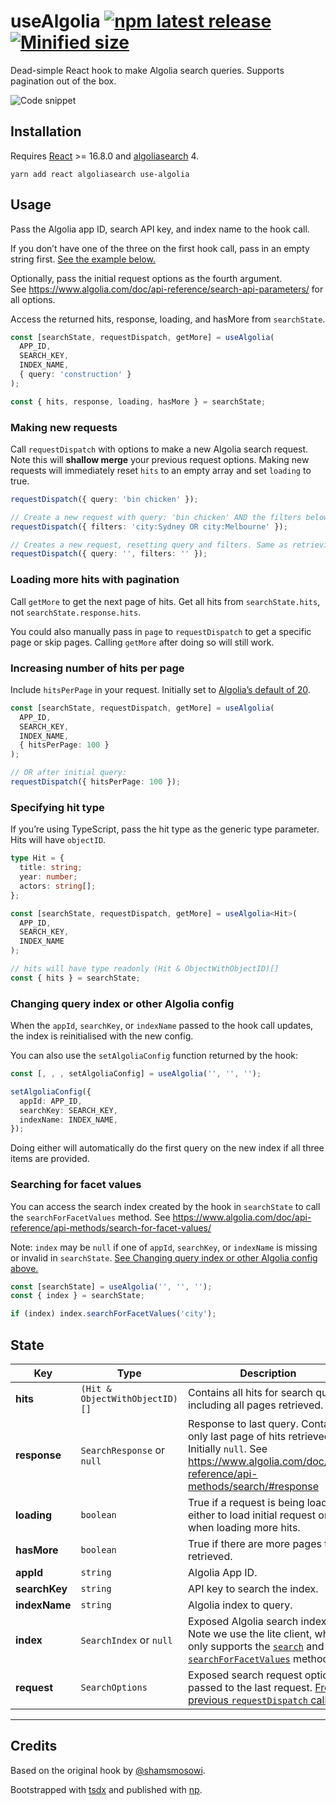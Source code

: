 # useAlgolia [![npm latest release](https://badgen.net/npm/v/use-algolia)](https://www.npmjs.com/use-algolia) [![Minified size](https://badgen.net/bundlephobia/min/use-algolia)](https://bundlephobia.com/result?p=use-algolia)

Dead-simple React hook to make Algolia search queries. Supports pagination out
of the box.

![Code snippet](https://raw.githubusercontent.com/AntlerVC/use-algolia/master/assets/carbon.png)

## Installation

Requires [React](https://www.npmjs.com/react) >= 16.8.0 and
[algoliasearch](https://www.npmjs.com/algoliasearch) 4.

```
yarn add react algoliasearch use-algolia
```

## Usage

Pass the Algolia app ID, search API key, and index name to the hook call.

If you don’t have one of the three on the first hook call, pass in an empty
string first.
[See the example below.](#changing-query-index-or-other-algolia-config)

Optionally, pass the initial request options as the fourth argument.  
See https://www.algolia.com/doc/api-reference/search-api-parameters/ for all
options.

Access the returned hits, response, loading, and hasMore from `searchState`.

```ts
const [searchState, requestDispatch, getMore] = useAlgolia(
  APP_ID,
  SEARCH_KEY,
  INDEX_NAME,
  { query: 'construction' }
);

const { hits, response, loading, hasMore } = searchState;
```

### Making new requests

Call `requestDispatch` with options to make a new Algolia search request. Note
this will **shallow merge** your previous request options. Making new requests
will immediately reset `hits` to an empty array and set `loading` to true.

```ts
requestDispatch({ query: 'bin chicken' });

// Create a new request with query: 'bin chicken' AND the filters below.
requestDispatch({ filters: 'city:Sydney OR city:Melbourne' });

// Creates a new request, resetting query and filters. Same as retrieving all objects.
requestDispatch({ query: '', filters: '' });
```

### Loading more hits with pagination

Call `getMore` to get the next page of hits. Get all hits from
`searchState.hits`, not `searchState.response.hits`.

You could also manually pass in `page` to `requestDispatch` to get a specific
page or skip pages. Calling `getMore` after doing so will still work.

### Increasing number of hits per page

Include `hitsPerPage` in your request. Initially set to
[Algolia’s default of 20](https://www.algolia.com/doc/api-reference/api-parameters/hitsPerPage/).

```ts
const [searchState, requestDispatch, getMore] = useAlgolia(
  APP_ID,
  SEARCH_KEY,
  INDEX_NAME,
  { hitsPerPage: 100 }
);

// OR after initial query:
requestDispatch({ hitsPerPage: 100 });
```

### Specifying hit type

If you’re using TypeScript, pass the hit type as the generic type parameter.
Hits will have `objectID`.

```ts
type Hit = {
  title: string;
  year: number;
  actors: string[];
};

const [searchState, requestDispatch, getMore] = useAlgolia<Hit>(
  APP_ID,
  SEARCH_KEY,
  INDEX_NAME
);

// hits will have type readonly (Hit & ObjectWithObjectID)[]
const { hits } = searchState;
```

### Changing query index or other Algolia config

When the `appId`, `searchKey`, or `indexName` passed to the hook call updates,
the index is reinitialised with the new config.

You can also use the `setAlgoliaConfig` function returned by the hook:

```ts
const [, , , setAlgoliaConfig] = useAlgolia('', '', '');

setAlgoliaConfig({
  appId: APP_ID,
  searchKey: SEARCH_KEY,
  indexName: INDEX_NAME,
});
```

Doing either will automatically do the first query on the new index if all three
items are provided.

### Searching for facet values

You can access the search index created by the hook in `searchState` to call the
`searchForFacetValues` method. See
https://www.algolia.com/doc/api-reference/api-methods/search-for-facet-values/

Note: `index` may be `null` if one of `appId`, `searchKey`, or `indexName` is
missing or invalid in `searchState`.
[See Changing query index or other Algolia config above.](#changing-query-index-or-other-algolia-config)

```js
const [searchState] = useAlgolia('', '', '');
const { index } = searchState;

if (index) index.searchForFacetValues('city');
```

## State

| Key           | Type                           | Description                                                                                                                                                                                                                                                                        |
| ------------- | ------------------------------ | ---------------------------------------------------------------------------------------------------------------------------------------------------------------------------------------------------------------------------------------------------------------------------------- |
| **hits**      | `(Hit & ObjectWithObjectID)[]` | Contains all hits for search query, including all pages retrieved.                                                                                                                                                                                                                 |
| **response**  | `SearchResponse` or `null`     | Response to last query. Contains only last page of hits retrieved. Initially `null`. See https://www.algolia.com/doc/api-reference/api-methods/search/#response                                                                                                                    |
| **loading**   | `boolean`                      | True if a request is being loaded, either to load initial request or when loading more hits.                                                                                                                                                                                       |
| **hasMore**   | `boolean`                      | True if there are more pages to be retrieved.                                                                                                                                                                                                                                      |
| **appId**     | `string`                       | Algolia App ID.                                                                                                                                                                                                                                                                    |
| **searchKey** | `string`                       | API key to search the index.                                                                                                                                                                                                                                                       |
| **indexName** | `string`                       | Algolia index to query.                                                                                                                                                                                                                                                            |
| **index**     | `SearchIndex` or `null`        | Exposed Algolia search index. Note we use the lite client, which only supports the [`search`](https://www.algolia.com/doc/api-reference/api-methods/search/) and [`searchForFacetValues`](https://www.algolia.com/doc/api-reference/api-methods/search-for-facet-values/) methods. |
| **request**   | `SearchOptions`                | Exposed search request options passed to the last request. [From previous `requestDispatch` calls.](#making-new-requests)                                                                                                                                                          |

---

## Credits

Based on the original hook by [@shamsmosowi](https://github.com/shamsmosowi).

Bootstrapped with [tsdx](https://github.com/jaredpalmer/tsdx) and published with
[np](https://github.com/sindresorhus/np).
